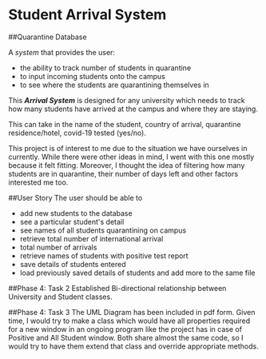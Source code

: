 # Student Arrival System

##Quarantine Database

A *system* that provides the user:
- the ability to track number of students in quarantine
- to input incoming students onto the campus
- to see where the students are quarantining themselves in

This ***Arrival System*** is designed for any university which needs to track
how many students have arrived at the campus and where they are staying.

This can take in the name of the student, country of arrival, quarantine residence/hotel,
covid-19 tested (yes/no).

This project is of interest to me due to the situation we have ourselves in currently.
While there were other ideas in mind, I went with this one mostly because it felt fitting. 
Moreover, I thought the idea of filtering how many students are in quarantine, their number of 
days left and other factors interested me too.

##User Story
The user should be able to
- add new students to the database
- see a particular student's detail
- see names of all students quarantining on campus
- retrieve total number of international arrival
- total number of arrivals
- retrieve names of students with positive test report
- save details of students entered
- load previously saved details of students and add more to the same file


##Phase 4: Task 2
Established Bi-directional relationship between University and Student classes.

##Phase 4: Task 3
The UML Diagram has been included in pdf form. Given time, I would try to make a class which would have all properties 
required for a new window in an ongoing program like the project has in case of Positive and All Student window. Both 
share almost the same code, so I would try to have them extend that class and override appropriate methods.